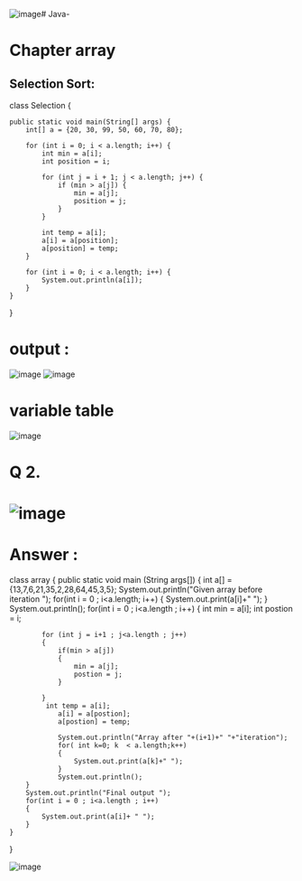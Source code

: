 ![image](https://github.com/user-attachments/assets/7332f25f-d5da-44d0-bd2d-f5d21bceca5e)# Java-
# Chapter array 

## Selection Sort:
class Selection {

    public static void main(String[] args) {
        int[] a = {20, 30, 99, 50, 60, 70, 80};

        for (int i = 0; i < a.length; i++) {
            int min = a[i];
            int position = i;

            for (int j = i + 1; j < a.length; j++) {
                if (min > a[j]) {
                    min = a[j];
                    position = j;
                }
            }

            int temp = a[i];
            a[i] = a[position];
            a[position] = temp;
        }

        for (int i = 0; i < a.length; i++) {
            System.out.println(a[i]);
        }
    }
}

# output :

![image](https://github.com/user-attachments/assets/1c90139d-1caf-45e4-b875-0e54deef049e)
![image](https://github.com/user-attachments/assets/d651be97-cf71-47ec-a11f-ac8d10ca329b)


# variable  table 
![image](https://github.com/user-attachments/assets/651c259a-7013-4616-a205-5d91e21dd01f)


# Q 2.
# ![image](https://github.com/user-attachments/assets/0e71fd01-fcfd-4057-b42c-39eececf39c7)

# Answer :
class array 
{
    public static void main (String args[])
    {
        int a[] = {13,7,6,21,35,2,28,64,45,3,5};
        System.out.println("Given array before iteration ");
        for(int i = 0 ; i<a.length; i++)
        {
            System.out.print(a[i]+" ");
        }
        System.out.println();
        for(int i = 0 ; i<a.length ; i++)
        {
            int min = a[i];
            int postion = i;
            
            for (int j = i+1 ; j<a.length ; j++)
            {
                if(min > a[j])
                {
                    min = a[j];
                    postion = j; 
                }
               
            }
             int temp = a[i];
                a[i] = a[postion];
                a[postion] = temp;
                
                System.out.println("Array after "+(i+1)+" "+"iteration");
                for( int k=0; k  < a.length;k++)
                {
                    System.out.print(a[k]+" ");
                }
                System.out.println();
        }
        System.out.println("Final output ");
        for(int i = 0 ; i<a.length ; i++)
        {
            System.out.print(a[i]+ " ");
        }
    }
}

![image](https://github.com/user-attachments/assets/aabc5c3d-bf9a-49c7-8a04-66e51106b229)




